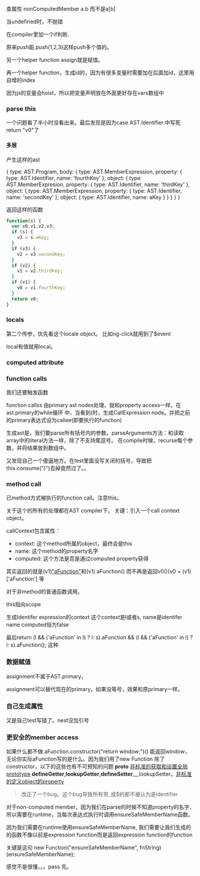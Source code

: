 查属性
nonComputedMember a.b 而不是a[b]


当undefined时，不抛错

在compiler里加一个if判断.


原来push能.push(1,2,3)这样push多个值的。

另一个helper function assign就是赋值。

再一个helper function，生成id的，因为有很多变量时需要加在后面加id，这里用自增的index

因为js的变量会hoist，所以把变量声明放在外面更好存在vars数组中


### parse this

一个问题看了半小时没看出来。最后发现是因为case AST.Identifier:中写死return "v0"了

#### 多层

产生这样的ast


{
    type: AST.Program,
    body: {
        type: AST.MemberExpression,
        property: {
            type: AST.Identifier,
            name: 'fourthKey'
        },
        object: {
            type: AST.MemberExpresion,
            property: {
                type: AST.Identifier,
                name: 'thirdKey'
            },
            object: {
                type: AST.MemberExpression,
                property: {
                    type: AST.Identifier,
                    name: 'secondKey'
                },
                object: {
                    type: AST.Identifier,
                    name: aKey
                }
            }
        }
    }
}

返回这样的函数

```javascript
function(s) {
  var v0,v1,v2,v3;
  if (s) {
    v3 = s.aKey;
  }
  if (v3) {
    v2 = v3.secondKey;
  }
  if (v2) {
    v1 = v2.thirdKey;
  }
  if (v1) {
    v0 = v1.fourthKey;
  }
  return v0;
}
```

### locals

第二个传参，优先看这个locale object。 比如ng-click就用到了$event

local有值就用local。


### computed attribute

### function calls
我们还要触发函数

function callss 由primary ast nodes处理，就和property access一样。在ast.primary的while循环
中，当看到(时，生成CallExpression node。并把之前的primary表达式设为callee(即要执行的function)

生成ast是，我们要parse所有括号内的参数。parseArguments方法：和读取array中的literal方法一样，除了不支持尾逗号。
在compile时候，recurse每个参数，并将结果放到数组中。

又发现自己一个傻逼地方。在test里面没写关闭的括号，导致把this.consume(")")去掉竟然过了。。

### method call

已method方式被执行的function call。注意this。

关于这个的所有的处理都在AST compiler下。
关键：引入一个call context object。

callContext包含属性：
+ context: 这个method所属的object，最终会是this
+ name: 这个method的property名字
+ computed: 这个方法是否是通过computed property获得

其实返回的就是(v1)["aFunction"]()和(v1).aFunction()
而不再是返回v0()(v0 = (v1)['aFunction'] 等


对于非method的普通函数调用。

this指向scope

生成Identifer expression的context
这个context是l或者s, name是identifer name
computed恒为false

最后return (l && ('aFunction' in l) ? l: s).aFunction && (l && ('aFunction' in l) ? l: s).aFunction();
这种

### 数据赋值
assignment不属于AST.primary，

assignment可以替代现在的primary，如果没等号，效果和原primary一样。

### 自己生成属性
又是自己test写错了。nest没加引号

### 更安全的member access
如果什么都不做
aFunction.constructor("return window;")()
能返回window，无论你实际aFunction写的是什么。因为我们用了new Function
除了constructor，以下的这些也有不可预知的问题
__proto__ [非标准的获取和设置全局prototype]("https://developer.mozilla.org/en-US/docs/Web/JavaScript/Reference/Global_Objects/Object/proto")
__defineGetter__,__lookupGetter__,__defineSetter__,__lookupSetter。[非标准的定义object的property]("https://developer.mozilla.org/en-US/docs/Web/JavaScript/Reference/Global_Objects/Object/__defineGetter__")

> 改正了一个bug。这个bug导致所有带_或$的都不被认为是identifier

对于non-computed member，因为我们在parse的时候不知道property的名字，所以需要在runtime，当每次表达式执行时调用ensureSafeMemberName函数。

因为我们需要在runtime使用ensureSafeMemberName, 我们需要让我们生成的的函数不像以前是expression function而是返回expression function的function

关键是这句 new Function("ensureSafeMemberName", fnString)(ensureSafeMemberName);

感觉不是很懂。。。pass 先。



